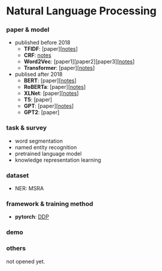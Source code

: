# Natural Language Processing

### paper & model

- published before 2018
    - **TFIDF**: [paper][[notes](TFIDF.pdf)]
    - **CRF**: [notes](crf.pdf)
    - **Word2Vec**: [paper1][paper2][paper3][[notes](Word2Vec.pdf)]
    - **Transformer**: [paper][[notes](Transformer.pdf)]
- publised after 2018
    - **BERT**: [paper][[notes](BERT)]
    - **RoBERTa**: [paper][[notes](RoBERTa.pdf)]
    - **XLNet**: [paper][[notes](XLNet_Transformer-XL.pdf)]
    - **T5**: [paper]
    - **GPT**: [paper][[notes]()]
    - **GPT2**: [paper]

### task & survey

- word segmentation
- named entity recognition
- pretrained language model
- knowledge representation learning

### dataset

- NER: MSRA

### framework & training method

- **pytorch**: [DDP]()

### demo

### others

not opened yet.
